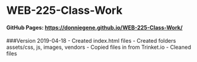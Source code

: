 # WEB-225-Class-Work
 #### GitHub Pages: https://donniegene.github.io/WEB-225-Class-Work/

 ###Version 2019-04-18
      - Created index.html files
      - Created folders assets/css, js, images, vendors
      - Copied files in from Trinket.io
      - Cleaned files
